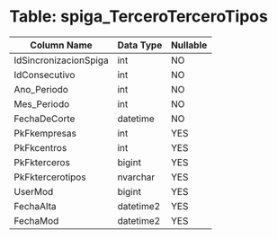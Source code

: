 # Table: spiga_TerceroTerceroTipos

| Column Name | Data Type | Nullable |
|-------------|-----------|----------|
| IdSincronizacionSpiga | int | NO |
| IdConsecutivo | int | NO |
| Ano_Periodo | int | NO |
| Mes_Periodo | int | NO |
| FechaDeCorte | datetime | NO |
| PkFkempresas | int | YES |
| PkFkcentros | int | YES |
| PkFkterceros | bigint | YES |
| PkFktercerotipos | nvarchar | YES |
| UserMod | bigint | YES |
| FechaAlta | datetime2 | YES |
| FechaMod | datetime2 | YES |
